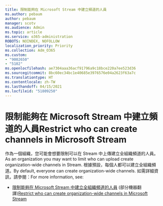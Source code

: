 ```yaml
---
title: 限制能夠在 Microsoft Stream 中建立頻道的人員
ms.author: pebaum
author: pebaum
manager: scotv
ms.audience: Admin
ms.topic: article
ms.service: o365-administration
ROBOTS: NOINDEX, NOFOLLOW
localization_priority: Priority
ms.collection: Adm_O365
ms.custom:
- "9002650"
- "5102"
ms.openlocfilehash: ae7304aaa36acf91796a9c18bce220a7ee523d36
ms.sourcegitcommit: 8bc60ec34bc1e40685e3976576e04a2623f63a7c
ms.translationtype: HT
ms.contentlocale: zh-TW
ms.lasthandoff: 04/15/2021
ms.locfileid: "51809250"
---
```

# <a name="restrict-who-can-create-channels-in-microsoft-stream"></a><span data-ttu-id="fe68c-102">限制能夠在 Microsoft Stream 中建立頻道的人員</span><span class="sxs-lookup"><span data-stu-id="fe68c-102">Restrict who can create channels in Microsoft Stream</span></span>

<span data-ttu-id="fe68c-103">作為一個組織，您可能會想要限制可以在 Stream 中上傳建立全組織頻道的人員。</span><span class="sxs-lookup"><span data-stu-id="fe68c-103">As an organization you may want to limit who can upload create organization-wide channels in Stream.</span></span> <span data-ttu-id="fe68c-104">根據預設，每個人都可以建立全組織頻道。</span><span class="sxs-lookup"><span data-stu-id="fe68c-104">By default, everyone can create organization-wide channels.</span></span> <span data-ttu-id="fe68c-105">如需詳細資訊，請參閱：</span><span class="sxs-lookup"><span data-stu-id="fe68c-105">For more information, see:</span></span>

- <span data-ttu-id="fe68c-106">[限制能夠在 Microsoft Stream 中建立全組織頻道的人員](https://docs.microsoft.com/stream/restrict-companywide-channels) (部分機器翻譯)</span><span class="sxs-lookup"><span data-stu-id="fe68c-106">[Restrict who can create organization-wide channels in Microsoft Stream](https://docs.microsoft.com/stream/restrict-companywide-channels)</span></span>
